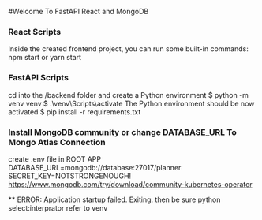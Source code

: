 #Welcome To FastAPI React and MongoDB

### React Scripts
Inside the created frontend project,
you can run some built-in commands:
npm start or yarn start


### FastAPI Scripts
cd into the /backend folder and create a Python environment
$ python -m venv venv
$ .\venv\Scripts\activate
The Python environment should be now activated 
$ pip install -r requirements.txt


### Install MongoDB community or change DATABASE_URL To Mongo Atlas Connection
create .env file in ROOT APP
DATABASE_URL=mongodb://database:27017/planner
SECRET_KEY=NOTSTRONGENOUGH!
https://www.mongodb.com/try/download/community-kubernetes-operator


** ERROR:    Application startup failed. Exiting.
then be sure python select:interprator refer to venv
